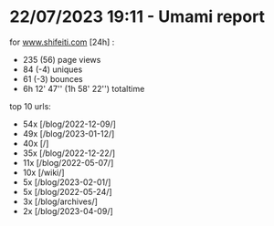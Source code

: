 # 22/07/2023 19:11 - Umami report
for www.shifeiti.com [24h] :

 - 235 (56) page views
 - 84 (-4) uniques
 - 61 (-3) bounces
 - 6h 12' 47'' (1h 58' 22'') totaltime


top 10 urls:
 - 54x [/blog/2022-12-09/]
 - 49x [/blog/2023-01-12/]
 - 40x [/]
 - 35x [/blog/2022-12-22/]
 - 11x [/blog/2022-05-07/]
 - 10x [/wiki/]
 - 5x [/blog/2023-02-01/]
 - 5x [/blog/2022-05-24/]
 - 3x [/blog/archives/]
 - 2x [/blog/2023-04-09/]


